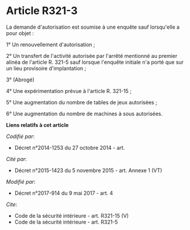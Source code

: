 # Article R321-3

La demande d'autorisation est soumise à une enquête sauf lorsqu'elle a pour objet : 

1° Un renouvellement d'autorisation ; 

2° Un transfert de l'activité autorisée par l'arrêté mentionné au premier alinéa de l'article R. 321-5 sauf lorsque l'enquête
initiale n'a porté que sur un lieu provisoire d'implantation ; 

3° (Abrogé) 

4° Une expérimentation prévue à l'article R. 321-15 ; 

5° Une augmentation du nombre de tables de jeux autorisées ; 

6° Une augmentation du nombre de machines à sous autorisées.

**Liens relatifs à cet article**

_Codifié par_:

  - Décret n°2014-1253 du 27 octobre 2014 - art.

_Cité par_:

  - Décret n°2015-1423 du 5 novembre 2015 - art. Annexe 1 (VT)

_Modifié par_:

  - Décret n°2017-914 du 9 mai 2017 - art. 4

_Cite_:

  - Code de la sécurité intérieure - art. R321-15 (V)
  - Code de la sécurité intérieure - art. R321-5
